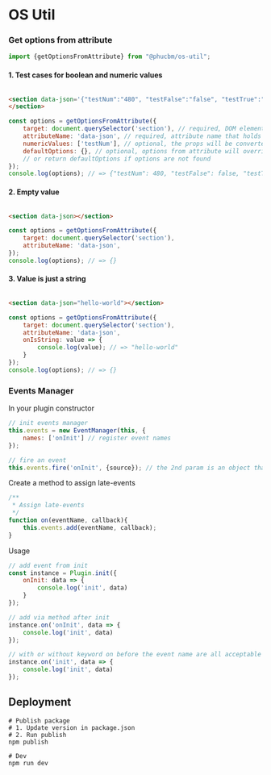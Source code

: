 # OS Util

### Get options from attribute

```js
import {getOptionsFromAttribute} from "@phucbm/os-util";
```

#### 1. Test cases for boolean and numeric values

```html

<section data-json='{"testNum":"480", "testFalse":"false", "testTrue":"true"}'>
</section>
```

```js
const options = getOptionsFromAttribute({
    target: document.querySelector('section'), // required, DOM element that holds the attribute
    attributeName: 'data-json', // required, attribute name that holds the value
    numericValues: ['testNum'], // optional, the props will be converted into numeric values
    defaultOptions: {}, // optional, options from attribute will override these default options, 
    // or return defaultOptions if options are not found
});
console.log(options); // => {"testNum": 480, "testFalse": false, "testTrue": true};
```

#### 2. Empty value

```html

<section data-json></section>
```

```js
const options = getOptionsFromAttribute({
    target: document.querySelector('section'),
    attributeName: 'data-json',
});
console.log(options); // => {}
```

#### 3. Value is just a string

```html

<section data-json="hello-world"></section>
```

```js
const options = getOptionsFromAttribute({
    target: document.querySelector('section'),
    attributeName: 'data-json',
    onIsString: value => {
        console.log(value); // => "hello-world"
    }
});
console.log(options); // => {}
```

### Events Manager

In your plugin constructor

```js
// init events manager
this.events = new EventManager(this, {
    names: ['onInit'] // register event names
});

// fire an event
this.events.fire('onInit', {source}); // the 2nd param is an object that will be passed to the callback
```

Create a method to assign late-events

```js
/**
 * Assign late-events
 */
function on(eventName, callback){
    this.events.add(eventName, callback);
}
```

Usage

```js
// add event from init
const instance = Plugin.init({
    onInit: data => {
        console.log('init', data)
    }
});

// add via method after init
instance.on('onInit', data => {
    console.log('init', data)
});

// with or without keyword on before the event name are all acceptable
instance.on('init', data => {
    console.log('init', data)
});
```

## Deployment

```shell
# Publish package
# 1. Update version in package.json
# 2. Run publish
npm publish

# Dev
npm run dev
```